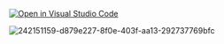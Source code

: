 [![Open in Visual Studio Code](https://classroom.github.com/assets/open-in-vscode-718a45dd9cf7e7f842a935f5ebbe5719a5e09af4491e668f4dbf3b35d5cca122.svg)](https://classroom.github.com/online_ide?assignment_repo_id=11249843&assignment_repo_type=AssignmentRepo)

![242151159-d879e227-8f0e-403f-aa13-292737769bfc](https://github.com/ISPC-TST-ARQUITECTURA-Y-CONECTIVIDAD/tarea7-grupo-6/assets/108964477/384ad3ce-cedf-4aed-91f2-2ff13d285032)

